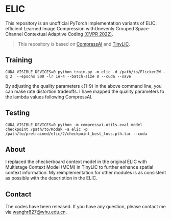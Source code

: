 # ELIC
This repository is an unofficial PyTorch implementation variants of ELIC: efficient Learned Image Compression withUnevenly Grouped Space-Channel Contextual Adaptive Coding [(CVPR 2022)](https://openaccess.thecvf.com/content/CVPR2022/html/He_ELIC_Efficient_Learned_Image_Compression_With_Unevenly_Grouped_Space-Channel_Contextual_CVPR_2022_paper.html).

>  This repository is based on [CompressAI](https://github.com/InterDigitalInc/CompressAI) and [TinyLIC](https://github.com/lumingzzz/TinyLIC).


## Training

```
CUDA_VISIBLE_DEVICES=0 python train.py -m elic -d /path/to/Flicker2W -q 2  --epochs 500 -lr 1e-4 --batch-size 8 --cuda --save
```
By adjusting the quality parameters ```q```(1-9) in the above command line, you can make rate distortion tradeoffs. I have mapped the quality parameters to the lambda values following CompressAI.


## Testing

```
CUDA_VISIBLE_DEVICES=0 python -m compressai.utils.eval_model checkpoint /path/to/Kodak -a elic -p /path/to/pretrained/elic/2/checkpoint_best_loss.pth.tar --cuda
```



## About

I replaced the checkerboard context model in the original ELIC with Multistage Context Model (MCM) in TinyLIC to further enhance spatial context information. My reimplementation for other modules is as consistent as possible with the description in the ELIC.


## Contact

The codes have been released. If you have any question, please contact me via wanghr827@whu.edu.cn.
